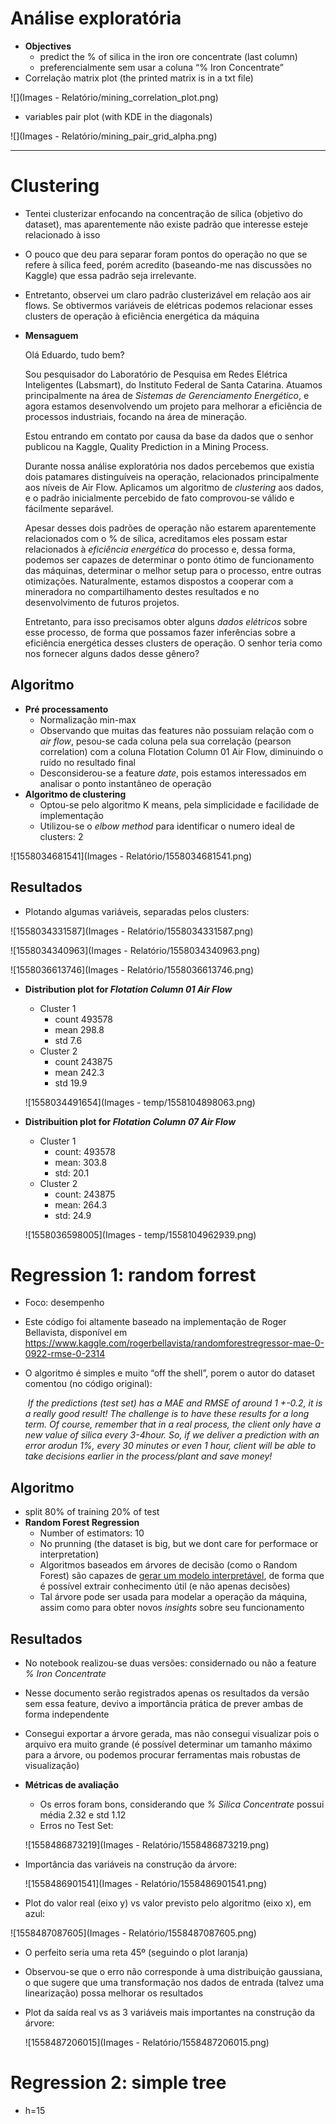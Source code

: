 # Análise exploratória

* **Objectives**
  * predict the % of silica in the iron ore concentrate (last column)
  * preferencialmente sem usar a coluna “% Iron Concentrate”
* Correlação matrix plot (the printed matrix is in a txt file)

![](Images - Relatório/mining_correlation_plot.png)

* variables pair plot (with KDE in the diagonals)

![](Images - Relatório/mining_pair_grid_alpha.png)

* * *





# **Clustering**

* Tentei clusterizar enfocando na concentração de sílica (objetivo do dataset), mas aparentemente não existe padrão que interesse esteje relacionado à isso

* O pouco que deu para separar foram pontos do operação no que se refere à sílica feed, porém acredito (baseando-me nas discussões no Kaggle) que essa padrão seja irrelevante.

* Entretanto, observei um claro padrão clusterizável em relação aos air flows. Se obtivermos variáveis de elétricas podemos relacionar esses clusters de operação à eficiência energética da máquina

* **Mensaguem**

  Olá Eduardo, tudo bem?

  Sou pesquisador do Laboratório de Pesquisa em Redes Elétrica Inteligentes (Labsmart), do Instituto Federal de Santa Catarina. Atuamos principalmente na área de *Sistemas de Gerenciamento Energético*, e agora estamos desenvolvendo um projeto para melhorar a eficiência de processos industriais, focando na área de mineração.

  Estou entrando em contato por causa da base da dados que o senhor publicou na Kaggle, Quality Prediction in a Mining Process. 

  Durante nossa análise exploratória nos dados percebemos que existia dois patamares distinguíveis na operação, relacionados principalmente aos níveis de Air Flow. Aplicamos um algoritmo de *clustering* aos dados, e o padrão inicialmente percebido de fato comprovou-se válido e fácilmente separável. 

  Apesar desses dois padrões de operação não estarem aparentemente relacionados com o % de sílica, acreditamos eles possam estar relacionados à *eficiência energética* do processo e, dessa forma, podemos ser capazes de determinar o ponto ótimo de funcionamento das máquinas, determinar o melhor setup para o processo, entre outras otimizações. Naturalmente, estamos dispostos a cooperar com a mineradora no compartilhamento destes resultados e no desenvolvimento de futuros projetos. 

  Entretanto, para isso precisamos obter alguns *dados elétricos* sobre esse processo, de forma que possamos fazer inferências sobre a eficiência energética desses clusters de operação. O senhor teria como nos fornecer alguns dados desse gênero? 


## **Algoritmo**

* **Pré processamento**
  * Normalização min-max
  * Observando que muitas das features não possuiam relação com o *air flow*, pesou-se cada coluna pela sua correlação (pearson correlation) com a coluna Flotation Column 01 Air Flow, diminuindo o ruído no resultado final
  * Desconsiderou-se a feature *date*, pois estamos interessados em analisar o ponto instantâneo de operação
* **Algoritmo de clustering**
  * Optou-se pelo algoritmo K means, pela simplicidade e facilidade de implementação
  * Utilizou-se o *elbow method* para identificar o numero ideal de clusters: 2

![1558034681541](Images - Relatório/1558034681541.png)

## **Resultados**

* Plotando algumas variáveis, separadas pelos clusters:

![1558034331587](Images - Relatório/1558034331587.png)

![1558034340963](Images - Relatório/1558034340963.png)

![1558036613746](Images - Relatório/1558036613746.png)
* **Distribution plot for *Flotation Column 01 Air Flow***

  * Cluster 1
    * count    493578
    * mean     298.8
    * std      7.6 
  * Cluster 2
    * count    243875
    * mean     242.3
    * std      19.9

  ![1558034491654](Images - temp/1558104898063.png)

* **Distribuition plot for *Flotation Column 07 Air Flow***

  * Cluster 1
    * count: 493578
    * mean: 303.8
    * std: 20.1 
  * Cluster 2
    * count: 243875
    * mean: 264.3
    * std: 24.9

  ![1558036598005](Images - temp/1558104962939.png)

# Regression 1: random forrest

* Foco: desempenho

* Este código foi altamente baseado na implementação de Roger Bellavista, disponível em https://www.kaggle.com/rogerbellavista/randomforestregressor-mae-0-0922-rmse-0-2314

* O algoritmo é simples e muito “off the shell”, porem o autor do dataset comentou (no código original):

  ​	 *If the predictions (test set)  has a MAE and RMSE of around 1 +-0.2, it 
  is a really good result! The challenge is to have these results for a 
  long term. Of course, remember that in a real process, the client only 
  have a new value of silica every 3-4hour. So, if we deliver a prediction
  with an error arodun 1%, every 30 minutes or even 1 hour, client will 
  be able to take decisions earlier in the process/plant and save money!*

## Algoritmo

* split 80% of training 20% of test
* **Random Forest Regression**
  * Number of estimators: 10
  * No prunning (the dataset is big, but we dont care for performace or interpretation)
  * Algoritmos baseados em árvores de decisão (como o Random Forest) são capazes de <u>gerar um modelo interpretável</u>, de forma que é possível extrair conhecimento útil (e não apenas decisões)
  * Tal árvore pode ser usada para modelar a operação da máquina, assim como para obter novos *insights* sobre seu funcionamento

## Resultados

* No notebook realizou-se duas versões: considernado ou não a feature *% Iron Concentrate*

* Nesse documento serão registrados apenas os resultados da versão sem essa feature, devivo a importância prática de prever ambas de forma independente

* Consegui exportar a árvore gerada, mas não consegui visualizar pois o arquivo era muito grande (é possível determinar um tamanho máximo para a árvore, ou podemos procurar ferramentas mais robustas de visualização)

* **Métricas de avaliação**

  * Os erros foram bons, considerando que *% Silica Concentrate* possui média 2.32 e std 1.12
  * Erros no Test Set:

  ![1558486873219](Images - Relatório/1558486873219.png)

* Importância das variáveis na construção da árvore:

  ![1558486901541](Images - Relatório/1558486901541.png)

* Plot do valor real (eixo y) vs valor previsto pelo algoritmo (eixo x), em azul:

![1558487087605](Images - Relatório/1558487087605.png)

* O perfeito seria uma reta 45º (seguindo o plot laranja)

* Observou-se que o erro não corresponde à uma distribuição gaussiana, o que sugere que uma transformação nos dados de entrada (talvez uma linearização) possa melhorar os resultados

* Plot da saída real vs as 3 variáveis mais importantes na construção da árvore:

  ![1558487206015](Images - Relatório/1558487206015.png)













# Regression 2: simple tree

* h=15











